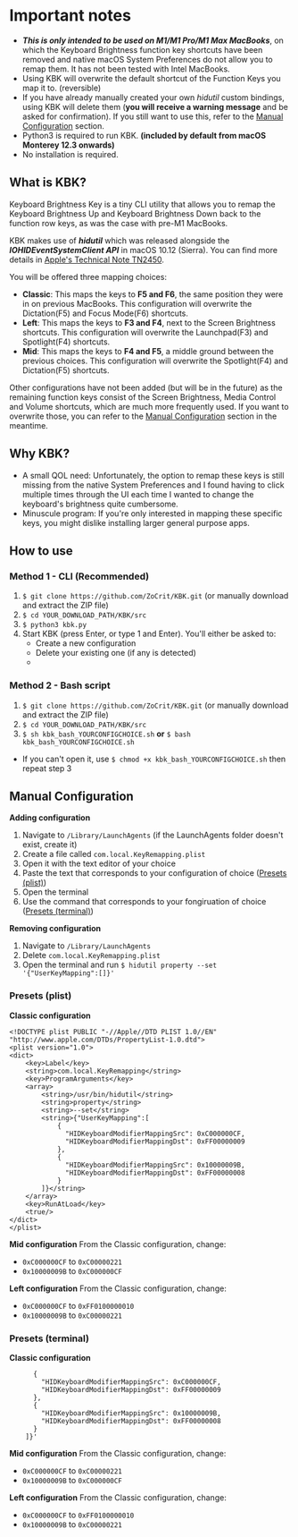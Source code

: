 # Important notes
- **_This is only intended to be used on M1/M1 Pro/M1 Max MacBooks_**, on which the Keyboard Brightness function key shortcuts have been removed and native macOS System Preferences do not allow you to remap them. It has not been tested with Intel MacBooks.
- Using KBK will overwrite the default shortcut of the Function Keys you map it to. (reversible)
- If you have already manually created your own _hidutil_ custom bindings, using KBK will delete them (**you will receive a warning message** and be asked for confirmation). If you still want to use this, refer to the [Manual Configuration](#manual-configuration) section.
- Python3 is required to run KBK. **(included by default from macOS Monterey 12.3 onwards)**
- No installation is required.

## What is KBK?
Keyboard Brightness Key is a tiny CLI utility that allows you to remap the Keyboard Brightness Up and Keyboard Brightness Down back to the function row keys, as was the case with pre-M1 MacBooks.

KBK makes use of **_hidutil_** which was released alongside the **_IOHIDEventSystemClient API_** in macOS 10.12 (Sierra). You can find more details in [Apple's Technical Note TN2450](https://developer.apple.com/library/archive/technotes/tn2450/_index.html#//apple_ref/doc/uid/DTS40017618-CH1-KEY_TABLE_USAGES).

You will be offered three mapping choices:
- **Classic**: This maps the keys to **F5 and F6**, the same position they were in on previous MacBooks. This configuration will overwrite the Dictation(F5) and Focus Mode(F6) shortcuts.
- **Left**: This maps the keys to **F3 and F4**, next to the Screen Brightness shortcuts. This configuration will overwrite the Launchpad(F3) and Spotlight(F4) shortcuts.
- **Mid**: This maps the keys to **F4 and F5**, a middle ground between the previous choices. This configuration will overwrite the Spotlight(F4) and Dictation(F5) shortcuts.

Other configurations have not been added (but will be in the future) as the remaining function keys consist of the Screen Brightness, Media Control and Volume shortcuts, which are much more frequently used. If you want to overwrite those, you can refer to the [Manual Configuration](#manual-configuration) section in the meantime.

## Why KBK?
- A small QOL need: Unfortunately, the option to remap these keys is still missing from the native System Preferences and I found having to click multiple times through the UI each time I wanted to change the keyboard's brightness quite cumbersome.
- Minuscule program: If you're only interested in mapping these specific keys, you might dislike installing larger general purpose apps.

## How to use
### Method 1 - CLI (Recommended)
1. `$ git clone https://github.com/ZoCrit/KBK.git` (or manually download and extract the ZIP file)
2. `$ cd YOUR_DOWNLOAD_PATH/KBK/src`
3. `$ python3 kbk.py`
4. Start KBK (press Enter, or type 1 and Enter). You'll either be asked to:
    - Create a new configuration
    - Delete your existing one (if any is detected)
    - 
### Method 2 - Bash script
1. `$ git clone https://github.com/ZoCrit/KBK.git` (or manually download and extract the ZIP file)
2. `$ cd YOUR_DOWNLOAD_PATH/KBK/src`
3. `$ sh kbk_bash_YOURCONFIGCHOICE.sh` **or** `$ bash kbk_bash_YOURCONFIGCHOICE.sh`
  - If you can't open it, use `$ chmod +x kbk_bash_YOURCONFIGCHOICE.sh` then repeat step 3
  

## Manual Configuration
**Adding configuration**
1. Navigate to `/Library/LaunchAgents` (if the LaunchAgents folder doesn't exist, create it)
2. Create a file called `com.local.KeyRemapping.plist`
3. Open it with the text editor of your choice
4. Paste the text that corresponds to your configuration of choice ([Presets (plist)](#presets-plist))
5. Open the terminal
6. Use the command that corresponds to your fongiruation of choice ([Presets (terminal)](#presets-terminal))

**Removing configuration**
1. Navigate to `/Library/LaunchAgents`
2. Delete `com.local.KeyRemapping.plist` 
3. Open the terminal and run `$ hidutil property --set '{"UserKeyMapping":[]}'`

### Presets (plist)
**Classic configuration** 
<?xml version="1.0" encoding="UTF-8"?>
    <!DOCTYPE plist PUBLIC "-//Apple//DTD PLIST 1.0//EN" "http://www.apple.com/DTDs/PropertyList-1.0.dtd">
    <plist version="1.0">
    <dict>
        <key>Label</key>
        <string>com.local.KeyRemapping</string>
        <key>ProgramArguments</key>
        <array>
            <string>/usr/bin/hidutil</string>
            <string>property</string>
            <string>--set</string>
            <string>{"UserKeyMapping":[
                {
                  "HIDKeyboardModifierMappingSrc": 0xC000000CF,
                  "HIDKeyboardModifierMappingDst": 0xFF00000009
                },
                {
                  "HIDKeyboardModifierMappingSrc": 0x10000009B,
                  "HIDKeyboardModifierMappingDst": 0xFF00000008
                }
            ]}</string>
        </array>
        <key>RunAtLoad</key>
        <true/>
    </dict>
    </plist>
**Mid configuration**
From the Classic configuration, change:
- `0xC000000CF` to `0xC00000221`
- `0x10000009B` to `0xC000000CF`

**Left configuration**
From the Classic configuration, change:
- `0xC000000CF` to `0xFF0100000010`
- `0x10000009B` to `0xC00000221`
    
### Presets (terminal)
**Classic configuration** 
```hidutil property --set '{"UserKeyMapping":[
      {
        "HIDKeyboardModifierMappingSrc": 0xC000000CF,
        "HIDKeyboardModifierMappingDst": 0xFF00000009
      },
      {
        "HIDKeyboardModifierMappingSrc": 0x10000009B,
        "HIDKeyboardModifierMappingDst": 0xFF00000008
      }
    ]}'
 ```
    
**Mid configuration**
From the Classic configuration, change:
- `0xC000000CF` to `0xC00000221`
- `0x10000009B` to `0xC000000CF`

**Left configuration**
From the Classic configuration, change:
- `0xC000000CF` to `0xFF0100000010`
- `0x10000009B` to `0xC00000221`

